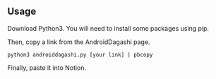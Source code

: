 ## Usage
Download Python3.
You will need to install some packages using pip.

Then, copy a link from the AndroidDagashi page.

```shell
python3 androiddagashi.py [your link] | pbcopy

```

Finally, paste it into Notion.
